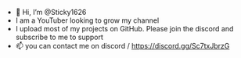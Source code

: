 - 👋 Hi, I’m @Sticky1626
- I am a YouTuber looking to grow my channel
- I upload most of my projects on GitHub. Please join the discord and subscribe to me to support
- 📫 you can contact me on discord / https://discord.gg/Sc7txJbrzG

<!---
Sticky1626/Sticky1626 is a ✨ special ✨ repository because its `README.md` (this file) appears on your GitHub profile.
You can click the Preview link to take a look at your changes.
--->
